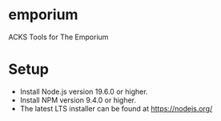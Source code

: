 # emporium
ACKS Tools for The Emporium

# Setup
- Install Node.js version 19.6.0 or higher.
- Install NPM version 9.4.0 or higher.
- The latest LTS installer can be found at https://nodejs.org/
